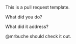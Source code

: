 This is a pull request template.

What did you do?

What did it address?

@mrbuche should check it out.
